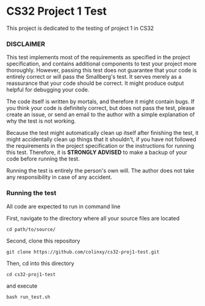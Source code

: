 # CS32 Project 1 Test

This project is dedicated to the testing of project 1 in CS32

### DISCLAIMER

This test implements most of the requirements as specified in
the project specification, and contains additional components
to test your project more thoroughly.
However, passing this test does not guarantee that your code
is entirely correct or will pass the Smallberg's test. It
serves merely as a reassurance that your code should be correct.
It might produce output helpful for debugging your code.

The code itself is written by mortals, and therefore it might
contain bugs. If you think your code is definitely correct,
but does not pass the test, please create an issue, or send
an email to the author with a simple explanation of why
the test is not working.

Because the test might automatically clean up itself after
finishing the test, it might accidentally clean up things that
it shouldn't, if you have not followed the requirements in
the project specification or the instructions for running this
test. Therefore, it is **STRONGLY ADVISED** to make a backup
of your code before running the test.

Running the test is entirely the person's own will. The author
does not take any responsibility in case of any accident.


### Running the test

All code are expected to run in command line

First, navigate to the directory where all your source files
are located

`cd path/to/source/`

Second, clone this repository

`git clone https://github.com/colinxy/cs32-proj1-test.git`

Then, cd into this directory

`cd cs32-proj1-test`

and execute

`bash run_test.sh`
